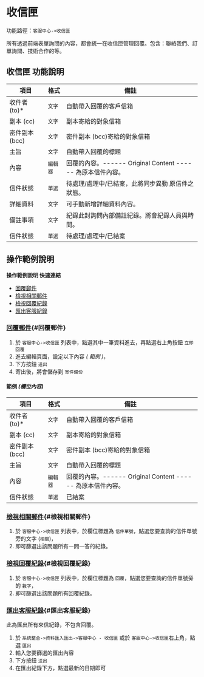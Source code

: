 #  收信匣

功能路徑：`客服中心->收信匣`

所有透過前端表單詢問的內容，都會統一在收信匣管理回覆。包含：聯絡我們、訂單詢問、技術合作的等。



##  收信匣 功能說明

| 項目  | 格式 | 備註 |
|---|---|---|
|收件者 (to)*|`文字`|自動帶入回覆的客戶信箱|
|副本 (cc)|`文字`|副本寄給的對象信箱|
|密件副本 (bcc)|`文字`|密件副本 (bcc)寄給的對象信箱|
|主旨|`文字`|自動帶入回覆的標題|
|內容|`編輯器`|回覆的內容。------ Original Content ------ 為原本信件內容。|
|信件狀態|`單選`|待處理/處理中/已結案，此將同步異動 原信件之狀態。|
|詳細資料|`文字`|可手動新增詳細資料內容。|
|備註事項|`文字`|紀錄此封詢問內部備註紀錄。將會紀錄人員與時間。|
|信件狀態|`單選`|待處理/處理中/已結案|





##  操作範例說明

**操作範例說明 快速連結**

* [回覆郵件](/guide/inbox-received#回覆郵件)
* [檢視相關郵件](/guide/inbox-received#檢視相關郵件)
* [檢視回覆紀錄](/guide/inbox-received#檢視回覆紀錄)
* [匯出客服紀錄](/guide/inbox-received#匯出客服紀錄)

### [回覆郵件](/guide/inbox-received#回覆郵件){#回覆郵件}

1. 於 `客服中心->收信匣` 列表中，點選其中一筆資料進去，再點選右上角按鈕 `立即回覆` 
2. 進去編輯頁面，設定以下內容 _( 範例 )_，
3. 下方按鈕 `送出`
4. 寄出後，將會儲存到 `寄件備份`

#### 範例 _(欄位內容)_

| 項目  | 格式 | 備註 |
|---|---|---|
|收件者 (to)*|`文字`|自動帶入回覆的客戶信箱|
|副本 (cc)|`文字`|副本寄給的對象信箱|
|密件副本 (bcc)|`文字`|密件副本 (bcc)寄給的對象信箱|
|主旨|`文字`|自動帶入回覆的標題|
|內容|`編輯器`|回覆的內容。------ Original Content ------ 為原本信件內容。|
|信件狀態|`單選`|已結案|


### [檢視相關郵件](/guide/inbox-received#檢視相關郵件){#檢視相關郵件}

1. 於 `客服中心->收信匣` 列表中，於欄位標題為 `信件單號`，點選您要查詢的信件單號旁的文字 (`相關`)，
2. 即可篩選出該問題所有一問一答的紀錄。


### [檢視回覆紀錄](/guide/inbox-received#檢視回覆紀錄){#檢視回覆紀錄}

1. 於 `客服中心->收信匣` 列表中，於欄位標題為 `回覆`，點選您要查詢的信件單號旁的 `數字`，
2. 即可篩選出該問題所有回覆紀錄。


### [匯出客服紀錄](/guide/inbox-received#匯出客服紀錄){#匯出客服紀錄}

此為匯出所有來信紀錄，不包含回覆。

1. 於 `系統整合->資料匯入匯出->客服中心 - 收信匣` 或於  `客服中心->收信匣`右上角，點選 `匯出`
3. 輸入您要篩選的匯出內容
3. 下方按鈕 `送出`
1. 在匯出紀錄下方，點選最新的日期即可

